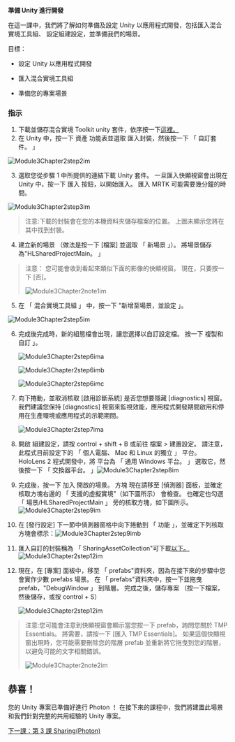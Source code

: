 **準備 Unity 進行開發** 

在這一課中，我們將了解如何準備及設定 Unity 以應用程式開發，包括匯入混合實境工具組、 設定組建設定，並準備我們的場景。

目標：

- 設定 Unity 以應用程式開發

- 匯入混合實境工具組

- 準備您的專案場景

### <a name="instructions"></a>指示

1. 下載並儲存混合實境 Toolkit unity 套件，依序按一下[這裡。](https://github.com/microsoft/MixedRealityToolkit-Unity/releases/download/v2.0.0-RC2.1/Microsoft.MixedReality.Toolkit.Unity.Foundation-v2.0.0-RC2.1.unitypackage)
2. 在 Unity 中，按一下 資產 功能表並選取 匯入封裝，然後按一下 「 自訂套件。 」

![Module3Chapter2step2im](images/module3chapter2step2im.PNG)

3. 選取您從步驟 1 中所提供的連結下載 Unity 套件。 一旦匯入快顯視窗會出現在 Unity 中，按一下 匯入 按鈕，以開始匯入。 匯入 MRTK 可能需要幾分鐘的時間。

![Module3Chapter2step3im](images/module3chapter2step3im.PNG)

> 注意:下載的封裝會在您的本機資料夾儲存檔案的位置。 上圖未顯示您將在其中找到封裝。

4. 建立新的場景 （做法是按一下 [檔案] 並選取 「 新場景 」）。 將場景儲存為"HLSharedProjectMain。 」

> 注意： 您可能會收到看起來類似下面的影像的快顯視窗。 現在，只要按一下 [否]。
>
> ![Module3Chapter2note1im](images/module3chapter2note1im.PNG)

5. 在 「 混合實境工具組 」 中，按一下 "新增至場景，並設定 」。

![Module3Chapter2step5im](images/module3chapter2step5im.PNG)

6. 完成後完成時，新的組態檔會出現，讓您選擇以自訂設定檔。 按一下 複製和自訂 」。

   ![Module3Chapter2step6ima](images/module3chapter2step6ima.PNG)

   ![Module3Chapter2step6imb](images/module3chapter2step6imb.PNG)

   ![Module3Chapter2step6imc](images/module3chapter2step6imc.PNG)

7. 向下捲動，並取消核取 [啟用診斷系統] 是否您想要隱藏 [diagnostics] 視窗。 我們建議您保持 [diagnostics] 視窗來監視效能，應用程式開發期間啟用和停用在生產環境或應用程式的示範期間。 

   ![Module3Chapter2step7ima](images/module3chapter2step7ima.PNG)

8. 開啟 組建設定，請按 control + shift + B 或前往 檔案 > 建置設定。 請注意，此程式目前設定下的 「 個人電腦、 Mac 和 Linux 的獨立 」 平台。 HoloLens 2 程式開發中，將 平台為 「 通用 Windows 平台。 」 選取它，然後按一下 「 交換器平台。 」![Module3Chapter2step8im](images/module3chapter2step8im.PNG)

9. 完成後，按一下 加入 開啟的場景。 方塊 現在請移至 [偵測器] 面板，並確定核取方塊右邊的 「 支援的虛擬實境"（如下圖所示） 會檢查。 也確定也勾選 「 場景/HLSharedProjectMain 」 旁的核取方塊，如下圖所示。![Module3Chapter2step9im](images/module3chapter2step9im.PNG)

10. 在 [發行設定] 下一節中偵測器窗格中向下捲動到 「 功能 」，並確定下列核取方塊會標示：![Module3Chapter2step9imb](images/module3chapter2step9imb.PNG)

11. 匯入自訂的封裝稱為 「 SharingAssetCollection"可下載[以下。](https://github.com/microsoft/MixedRealityLearning/releases/download/Sharing_2/SharingAssetCollection.unitypackage)![Module3Chapter2step12im](images/module3chapter2step11im.PNG)

12. 現在，在 [專案] 面板中，移至 「 prefabs"資料夾，因為在接下來的步驟中您會實作少數 prefabs 場景。 在 「 prefabs"資料夾中，按一下並拖曳 prefab，"DebugWindow 」 到階層。 完成之後，儲存專案 （按一下檔案，然後儲存，或按 control + S）

    ![Module3Chapter2step12im](images/module3chapter2step12im.PNG)

   > 注意:您可能會注意到快顯視窗會顯示當您按一下 prefab，詢問您關於 TMP Essentials。 將需要，請按一下 [匯入 TMP Essentials]。 如果這個快顯視窗出現時，您可能需要刪除您的階層 prefab 並重新將它拖曳到您的階層，以避免可能的文字相關錯誤。
   >
   > ![Module3Chapter2note2im](images/module3chapter2note2im.PNG)


## <a name="congratulations"></a>恭喜！

您的 Unity 專案已準備好進行 Photon ！ 在接下來的課程中，我們將建置此場景和我們針對完整的共用經驗的 Unity 專案。

[下一課：第 3 課 Sharing(Photon)](mrlearning-sharing(photon)-ch3.md)

